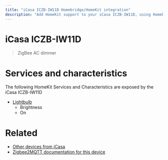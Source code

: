```yaml
---
title: "iCasa ICZB-IW11D Homebridge/HomeKit integration"
description: "Add HomeKit support to your iCasa ICZB-IW11D, using Homebridge, Zigbee2MQTT and homebridge-z2m."
---
```

<!---
This file has been GENERATED using src/docgen/docgen.ts
DO NOT EDIT THIS FILE MANUALLY!
-->
# iCasa ICZB-IW11D
> ZigBee AC dimmer


# Services and characteristics
The following HomeKit Services and Characteristics are exposed by
the iCasa ICZB-IW11D

* [Lightbulb](../../light.md)
  * Brightness
  * On


# Related
* [Other devices from iCasa](../index.md#icasa)
* [Zigbee2MQTT documentation for this device](https://www.zigbee2mqtt.io/devices/ICZB-IW11D.html)